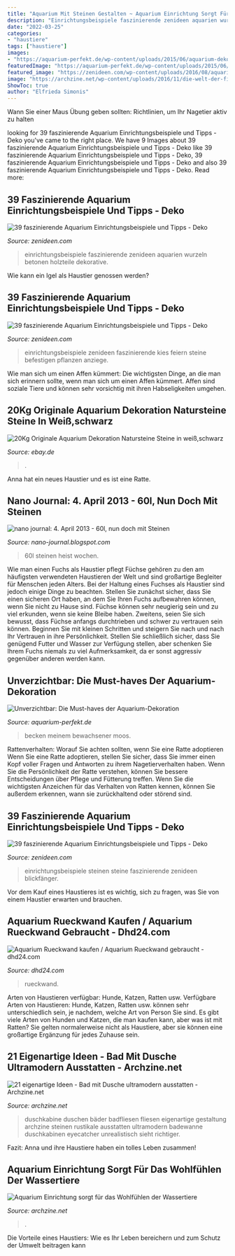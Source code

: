 ```yaml
---
title: "Aquarium Mit Steinen Gestalten ~ Aquarium Einrichtung Sorgt Für Das Wohlfühlen Der Wassertiere"
description: "Einrichtungsbeispiele faszinierende zenideen aquarien wurzeln betonen holzteile dekorative"
date: "2022-03-25"
categories:
- "haustiere"
tags: ["haustiere"]
images:
- "https://aquarium-perfekt.de/wp-content/uploads/2015/06/aquarium-dekoration-steine.jpg"
featuredImage: "https://aquarium-perfekt.de/wp-content/uploads/2015/06/aquarium-dekoration-steine.jpg"
featured_image: "https://zenideen.com/wp-content/uploads/2016/08/aquarium-einrichtungsbeispiele-steine-800x800.jpg"
image: "https://archzine.net/wp-content/uploads/2016/11/die-welt-der-fische-aquarium-kugel-wasserpflanzen-sand-kleine-fische-goldfische-aquarium-einrichten-1.jpg"
ShowToc: true
author: "Elfrieda Simonis"
---
```



Wann Sie einer Maus Übung geben sollten: Richtlinien, um Ihr Nagetier aktiv zu halten

	

		
looking for 39 faszinierende Aquarium Einrichtungsbeispiele und Tipps - Deko you've came to the right place. We have 9 Images about 39 faszinierende Aquarium Einrichtungsbeispiele und Tipps - Deko like 39 faszinierende Aquarium Einrichtungsbeispiele und Tipps - Deko, 39 faszinierende Aquarium Einrichtungsbeispiele und Tipps - Deko and also 39 faszinierende Aquarium Einrichtungsbeispiele und Tipps - Deko. Read more:
		
    
## 39 Faszinierende Aquarium Einrichtungsbeispiele Und Tipps - Deko

<img loading=lazy src="http://zenideen.com/wp-content/uploads/2016/08/aquarium-einrichtungsbeispiele-dekorative-steine-800x534.jpg" onerror="this.onerror=null;this.src='https://tse2.mm.bing.net/th?id=OIP.XR1bqq3GUJFZiYNh5qY0xQHaE8&amp;pid=15.1';" alt="39 faszinierende Aquarium Einrichtungsbeispiele und Tipps - Deko">

_Source: zenideen.com_

>einrichtungsbeispiele faszinierende zenideen aquarien wurzeln betonen holzteile dekorative. 

	

Wie kann ein Igel als Haustier genossen werden?

    
## 39 Faszinierende Aquarium Einrichtungsbeispiele Und Tipps - Deko

<img loading=lazy src="https://zenideen.com/wp-content/uploads/2016/08/aquarium-einrichtungsbeispiele-steine-800x800.jpg" onerror="this.onerror=null;this.src='https://tse3.mm.bing.net/th?id=OIP.Pp9fvEt2phK7L5Kz3EbFEgHaHa&amp;pid=15.1';" alt="39 faszinierende Aquarium Einrichtungsbeispiele und Tipps - Deko">

_Source: zenideen.com_

>einrichtungsbeispiele zenideen faszinierende kies feiern steine befestigen pflanzen anziege. 

	

Wie man sich um einen Affen kümmert: Die wichtigsten Dinge, an die man sich erinnern sollte, wenn man sich um einen Affen kümmert.
Affen sind soziale Tiere und können sehr vorsichtig mit ihren Habseligkeiten umgehen.

    
## 20Kg Originale Aquarium Dekoration Natursteine Steine In Weiß,schwarz

<img loading=lazy src="https://cdn02.plentymarkets.com/9sy8qb9hlwp9/item/images/9285/full/20Kg-Originale-Aquarium-Dekoration-Natursteine-Ste_7.JPG" onerror="this.onerror=null;this.src='https://tse4.mm.bing.net/th?id=OIP.DVLV5Mqevn94uycM0QhmQQHaEK&amp;pid=15.1';" alt="20Kg Originale Aquarium Dekoration Natursteine Steine in weiß,schwarz">

_Source: ebay.de_

>. 

	

Anna hat ein neues Haustier und es ist eine Ratte.

    
## Nano Journal: 4. April 2013 - 60l, Nun Doch Mit Steinen

<img loading=lazy src="http://1.bp.blogspot.com/-niXF2RVsvrM/UV3P9aiRCWI/AAAAAAAAA6E/705oL_EFIZA/s320/comp_IMG_3046.jpg" onerror="this.onerror=null;this.src='https://tse3.mm.bing.net/th?id=OIP.gwhO38fjmJmX7ZxR3drDNwAAAA&amp;pid=15.1';" alt="nano journal: 4. April 2013 - 60l, nun doch mit Steinen">

_Source: nano-journal.blogspot.com_

>60l steinen heist wochen. 

	

Wie man einen Fuchs als Haustier pflegt
Füchse gehören zu den am häufigsten verwendeten Haustieren der Welt und sind großartige Begleiter für Menschen jeden Alters. Bei der Haltung eines Fuchses als Haustier sind jedoch einige Dinge zu beachten. Stellen Sie zunächst sicher, dass Sie einen sicheren Ort haben, an dem Sie Ihren Fuchs aufbewahren können, wenn Sie nicht zu Hause sind. Füchse können sehr neugierig sein und zu viel erkunden, wenn sie keine Bleibe haben. Zweitens, seien Sie sich bewusst, dass Füchse anfangs durchtrieben und schwer zu vertrauen sein können. Beginnen Sie mit kleinen Schritten und steigern Sie nach und nach Ihr Vertrauen in ihre Persönlichkeit. Stellen Sie schließlich sicher, dass Sie genügend Futter und Wasser zur Verfügung stellen, aber schenken Sie Ihrem Fuchs niemals zu viel Aufmerksamkeit, da er sonst aggressiv gegenüber anderen werden kann.

    
## Unverzichtbar: Die Must-haves Der Aquarium-Dekoration

<img loading=lazy src="https://aquarium-perfekt.de/wp-content/uploads/2015/06/aquarium-dekoration-steine.jpg" onerror="this.onerror=null;this.src='https://tse2.mm.bing.net/th?id=OIP.8hrrsQXlhZY85t-KmqgpiAHaFj&amp;pid=15.1';" alt="Unverzichtbar: Die Must-haves der Aquarium-Dekoration">

_Source: aquarium-perfekt.de_

>becken meinem bewachsener moos. 

	

Rattenverhalten: Worauf Sie achten sollten, wenn Sie eine Ratte adoptieren
Wenn Sie eine Ratte adoptieren, stellen Sie sicher, dass Sie immer einen Kopf voller Fragen und Antworten zu ihrem Nagetierverhalten haben. Wenn Sie die Persönlichkeit der Ratte verstehen, können Sie bessere Entscheidungen über Pflege und Fütterung treffen. Wenn Sie die wichtigsten Anzeichen für das Verhalten von Ratten kennen, können Sie außerdem erkennen, wann sie zurückhaltend oder störend sind.

    
## 39 Faszinierende Aquarium Einrichtungsbeispiele Und Tipps - Deko

<img loading=lazy src="http://zenideen.com/wp-content/uploads/2016/08/aquarium-einrichtungsbeispiele-mit-steinen-800x600.jpg" onerror="this.onerror=null;this.src='https://tse2.mm.bing.net/th?id=OIP.8GewowKIFZmjXeu9vEFTawHaFj&amp;pid=15.1';" alt="39 faszinierende Aquarium Einrichtungsbeispiele und Tipps - Deko">

_Source: zenideen.com_

>einrichtungsbeispiele steinen steine faszinierende zenideen blickfänger. 

	

Vor dem Kauf eines Haustieres ist es wichtig, sich zu fragen, was Sie von einem Haustier erwarten und brauchen.

    
## Aquarium Rueckwand Kaufen / Aquarium Rueckwand Gebraucht - Dhd24.com

<img loading=lazy src="https://pic0.qimage.de/70/19/97/205971970.jpg" onerror="this.onerror=null;this.src='https://tse4.mm.bing.net/th?id=OIP.gyVLDYI5ZadMlkEZ4ngQEAHaFj&amp;pid=15.1';" alt="Aquarium Rueckwand kaufen / Aquarium Rueckwand gebraucht - dhd24.com">

_Source: dhd24.com_

>rueckwand. 

	

Arten von Haustieren verfügbar: Hunde, Katzen, Ratten usw.
Verfügbare Arten von Haustieren: Hunde, Katzen, Ratten usw. können sehr unterschiedlich sein, je nachdem, welche Art von Person Sie sind. Es gibt viele Arten von Hunden und Katzen, die man kaufen kann, aber was ist mit Ratten? Sie gelten normalerweise nicht als Haustiere, aber sie können eine großartige Ergänzung für jedes Zuhause sein.

    
## 21 Eigenartige Ideen - Bad Mit Dusche Ultramodern Ausstatten - Archzine.net

<img loading=lazy src="https://archzine.net/wp-content/uploads/2014/03/dusche-glas-stein.jpg" onerror="this.onerror=null;this.src='https://tse2.mm.bing.net/th?id=OIP.c8MpUFTghuEXDL0N94QdOQHaLP&amp;pid=15.1';" alt="21 eigenartige Ideen - Bad mit Dusche ultramodern ausstatten - Archzine.net">

_Source: archzine.net_

>duschkabine duschen bäder badfliesen fliesen eigenartige gestaltung archzine steinen rustikale ausstatten ultramodern badewanne duschkabinen eyecatcher unrealistisch sieht richtiger. 

	

Fazit: Anna und ihre Haustiere haben ein tolles Leben zusammen!

    
## Aquarium Einrichtung Sorgt Für Das Wohlfühlen Der Wassertiere

<img loading=lazy src="https://archzine.net/wp-content/uploads/2016/11/die-welt-der-fische-aquarium-kugel-wasserpflanzen-sand-kleine-fische-goldfische-aquarium-einrichten-1.jpg" onerror="this.onerror=null;this.src='https://tse3.mm.bing.net/th?id=OIP.iuJhUdwzXKmh8MkrASajdAHaF3&amp;pid=15.1';" alt="Aquarium Einrichtung sorgt für das Wohlfühlen der Wassertiere">

_Source: archzine.net_

>. 

	

Die Vorteile eines Haustiers: Wie es Ihr Leben bereichern und zum Schutz der Umwelt beitragen kann

